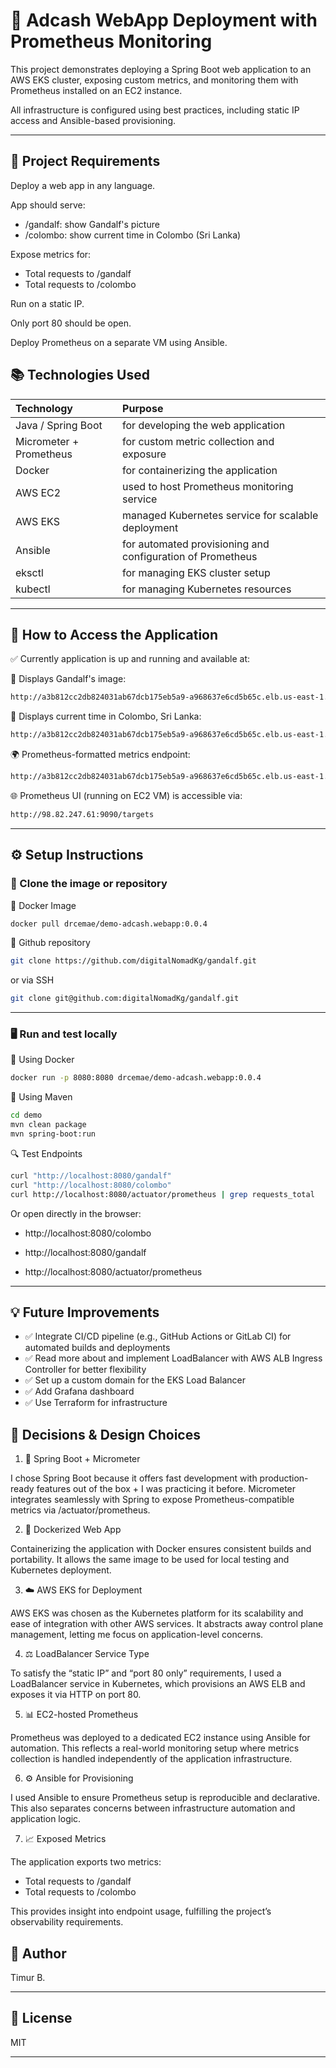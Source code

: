 # 📌 Adcash WebApp Deployment with Prometheus Monitoring

This project demonstrates deploying a Spring Boot web application to an AWS EKS cluster, exposing custom metrics, and monitoring them with Prometheus installed on an EC2 instance. 

All infrastructure is configured using best practices, including static IP access and Ansible-based provisioning.

 ---
## 📝 Project Requirements

Deploy a web app in any language.

App should serve:
 - /gandalf: show Gandalf's picture
 - /colombo: show current time in Colombo (Sri Lanka)

Expose metrics for:
 - Total requests to /gandalf
 - Total requests to /colombo

Run on a static IP.

Only port 80 should be open.

Deploy Prometheus on a separate VM using Ansible.

 ## 📚 Technologies Used

| Technology                | Purpose                                                    |
|:--------------------------|:-----------------------------------------------------------|
| Java / Spring Boot        | for developing the web application                         |
| Micrometer + Prometheus   | for custom metric collection and exposure                  |
| Docker                    | for containerizing the application                         |
| AWS EC2                   | used to host Prometheus monitoring service                 |
| AWS EKS                   | managed Kubernetes service for scalable deployment         |
| Ansible                   | for automated provisioning and configuration of Prometheus |
| eksctl                    | for managing EKS cluster setup                             |
| kubectl                   | for managing Kubernetes resources                          |

---

## 🚀 How to Access the Application

✅ Currently application is up and running and available at: 

👤 Displays Gandalf's image:

```bash
http://a3b812cc2db824031ab67dcb175eb5a9-a968637e6cd5b65c.elb.us-east-1.amazonaws.com/gandalf
```

📄 Displays current time in Colombo, Sri Lanka:

```bash
http://a3b812cc2db824031ab67dcb175eb5a9-a968637e6cd5b65c.elb.us-east-1.amazonaws.com/colombo
```
🌍 Prometheus-formatted metrics endpoint:

```bash
http://a3b812cc2db824031ab67dcb175eb5a9-a968637e6cd5b65c.elb.us-east-1.amazonaws.com/actuator/prometheus
```

🌐 Prometheus UI (running on EC2 VM) is accessible via:
```bash
http://98.82.247.61:9090/targets
```

------

## ⚙️ Setup Instructions

### 🧰 Clone the image or repository

🐳 Docker Image

```bash
docker pull drcemae/demo-adcash.webapp:0.0.4
```
🔗 Github repository

```bash
git clone https://github.com/digitalNomadKg/gandalf.git
```
or via SSH

```bash
git clone git@github.com:digitalNomadKg/gandalf.git
```
---
### 🖥️  Run and test locally

🐳 Using Docker

```bash
docker run -p 8080:8080 drcemae/demo-adcash.webapp:0.0.4
```
🔗 Using Maven

```bash
cd demo
mvn clean package
mvn spring-boot:run
```
🔍 Test Endpoints

```bash
curl "http://localhost:8080/gandalf"
curl "http://localhost:8080/colombo"
curl http://localhost:8080/actuator/prometheus | grep requests_total
```
Or open directly in the browser:

* http://localhost:8080/colombo

* http://localhost:8080/gandalf

* http://localhost:8080/actuator/prometheus 

---

## 💡 Future Improvements
- ✅ Integrate CI/CD pipeline (e.g., GitHub Actions or GitLab CI) for automated builds and deployments
- ✅ Read more about and implement LoadBalancer with AWS ALB Ingress Controller for better flexibility
- ✅ Set up a custom domain for the EKS Load Balancer
- ✅ Add Grafana dashboard
- ✅ Use Terraform for infrastructure

## 🧠 Decisions & Design Choices

1. 🧱 Spring Boot + Micrometer

I chose Spring Boot because it offers fast development with production-ready features out of the box + I was practicing it before.  Micrometer integrates seamlessly with Spring to expose Prometheus-compatible metrics via /actuator/prometheus.

2. 🐳 Dockerized Web App

Containerizing the application with Docker ensures consistent builds and portability. It allows the same image to be used for local testing and Kubernetes deployment.

3. ☁️ AWS EKS for Deployment

AWS EKS was chosen as the Kubernetes platform for its scalability and ease of integration with other AWS services. It abstracts away control plane management, letting me focus on application-level concerns.

4. ⚖️ LoadBalancer Service Type

To satisfy the “static IP” and “port 80 only” requirements, I used a LoadBalancer service in Kubernetes, which provisions an AWS ELB and exposes it via HTTP on port 80.

5. 📊 EC2-hosted Prometheus

Prometheus was deployed to a dedicated EC2 instance using Ansible for automation. This reflects a real-world monitoring setup where metrics collection is handled independently of the application infrastructure.

6. ⚙️ Ansible for Provisioning

I used Ansible to ensure Prometheus setup is reproducible and declarative. This also separates concerns between infrastructure automation and application logic.

7. 📈 Exposed Metrics

The application exports two metrics:

- Total requests to /gandalf
- Total requests to /colombo

This provides insight into endpoint usage, fulfilling the project’s observability requirements.

## 👤 Author
Timur B.

-----

## 📄 License
MIT

-----